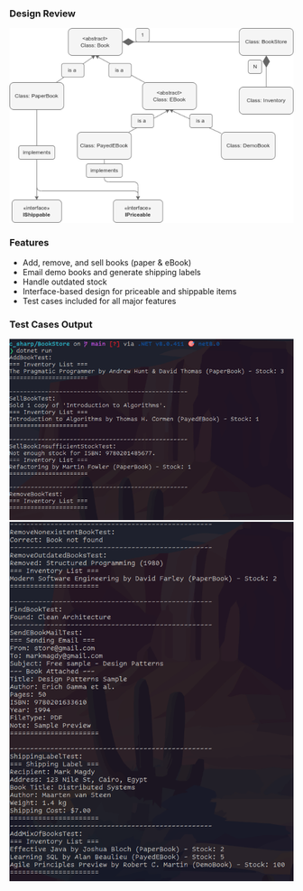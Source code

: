 ### Design Review 
![logo](./images/design.png)

### Features
 - Add, remove, and sell books (paper & eBook)
 - Email demo books and generate shipping labels
 - Handle outdated stock
 - Interface-based design for priceable and shippable items
 - Test cases included for all major features

### Test Cases Output
![logo](./images/testoutput1.png)
![logo](./images/testoutput2.png)
